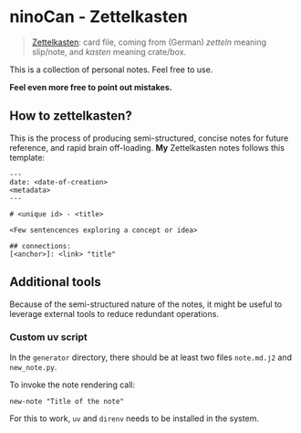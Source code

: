 # ninoCan - Zettelkasten

> [Zettelkasten](https://en.wikipedia.org/wiki/Zettelkasten): card file, coming from (German) _zetteln_ meaning slip/note, and _kasten_ meaning crate/box.

This is a collection of personal notes. Feel free to use.

**Feel even more free to point out mistakes.**


## How to zettelkasten?

This is the process of producing semi-structured, concise notes for future reference, and rapid brain off-loading.
**My** Zettelkasten notes follows this template:

```
---
date: <date-of-creation>
<metadata>
---

# <unique id> - <title>

<Few sentencences exploring a concept or idea>

## connections:
[<anchor>]: <link> "title"
```

## Additional tools

Because of the semi-structured nature of the notes, it might be useful to leverage external tools to reduce redundant operations.

### Custom uv script 

In the `generator` directory, there should be at least two files `note.md.j2` and `new_note.py`.

To invoke the note rendering call:

```
new-note "Title of the note"
```

For this to work, `uv` and `direnv` needs to be installed in the system.
